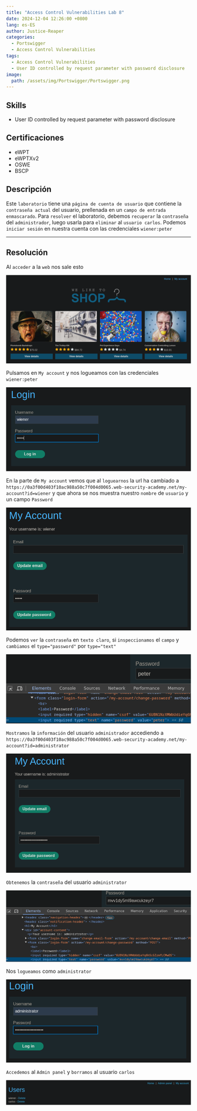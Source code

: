 ```yaml
---
title: "Access Control Vulnerabilities Lab 8"
date: 2024-12-04 12:26:00 +0800
lang: es-ES
author: Justice-Reaper
categories:
  - Portswigger
  - Access Control Vulnerabilities
tags:
  - Access Control Vulnerabilities
  - User ID controlled by request parameter with password disclosure
image:
  path: /assets/img/Portswigger/Portswigger.png
---
```


## Skills

- User ID controlled by request parameter with password disclosure

## Certificaciones

- eWPT
- eWPTXv2
- OSWE
- BSCP
  
## Descripción

Este `laboratorio` tiene una `página de cuenta de usuario` que contiene la `contraseña actual` del usuario, prellenada en un `campo de entrada enmascarado`. Para `resolver` el laboratorio, debemos `recuperar` la `contraseña` del `administrador`, luego usarla para `eliminar` al `usuario carlos`. Podemos `iniciar sesión` en nuestra cuenta con las credenciales `wiener:peter`

---

## Resolución

Al `acceder` a la `web` nos sale esto

![](/assets/img/Access-Control-Vulnerabilities-Lab-8/image_1.png)

Pulsamos en `My account` y nos logueamos con las credenciales `wiener:peter`

![](/assets/img/Access-Control-Vulnerabilities-Lab-8/image_2.png)

En la parte de `My account` vemos que al `loguearnos` la url ha cambiado a `https://0a3f00d403f10ac988a50c7f004d0065.web-security-academy.net/my-account?id=wiener` y que ahora se nos muestra nuestro `nombre` de `usuario` y un campo `Password`

![](/assets/img/Access-Control-Vulnerabilities-Lab-8/image_3.png)

Podemos `ver` la `contraseña` en `texto claro`, si `inspeccionamos` el `campo` y `cambiamos` el `type="password"` por `type="text"`

![](/assets/img/Access-Control-Vulnerabilities-Lab-8/image_4.png)

`Mostramos` la `información` del usuario `administrador` accediendo a `https://0a3f00d403f10ac988a50c7f004d0065.web-security-academy.net/my-account?id=administrator`

![](/assets/img/Access-Control-Vulnerabilities-Lab-8/image_5.png)

`Obtenemos` la `contraseña` del usuario `administrator` 

![](/assets/img/Access-Control-Vulnerabilities-Lab-8/image_6.png)

Nos `logueamos` como `administrator`

![](/assets/img/Access-Control-Vulnerabilities-Lab-8/image_7.png)

`Accedemos` al `Admin panel` y `borramos` al usuario `carlos`

![](/assets/img/Access-Control-Vulnerabilities-Lab-8/image_8.png)
